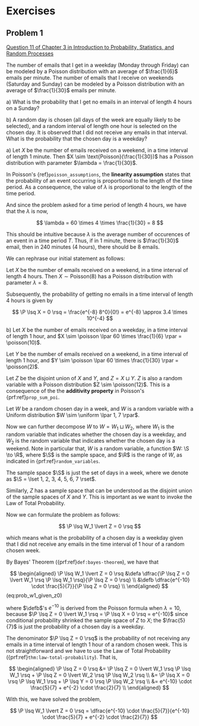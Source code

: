 # Exercises

## Problem 1

[Question 11 of Chapter 3 in Introduction to Probability, Statistics, and Random Processes](https://www.probabilitycourse.com/chapter3/3_3_0_chapter3_problems.php)

The number of emails that I get in a weekday (Monday through Friday) can be modeled by a 
Poisson distribution with an average of $\frac{1}{6}$ emails per minute. 
The number of emails that I receive on weekends (Saturday and Sunday) can be modeled by a 
Poisson distribution with an average of $\frac{1}{30}$ emails per minute.

a) What is the probability that I get no emails in an interval of length 4 hours on a Sunday?

b) A random day is chosen (all days of the week are equally likely to be selected), and a random 
interval of length one hour is selected on the chosen day.
It is observed that I did not receive any emails in that interval. 
What is the probability that the chosen day is a weekday?

a) Let $X$ be the number of emails received on a weekend, in a time interval of length $1$ minute. 
Then $X \sim \text{Poisson}(\frac{1}{30})$ has a Poisson distribution with parameter $\lambda = \frac{1}{30}$.

In Poisson's {ref}`poisson_assumptions`, the **linearity assumption** states 
that the probability of an event occurring is proportional to the length of the time period.
As a consequence, the value of $\lambda$ is proportional to the length of the time period.

And since the problem asked for a time period of length $4$ hours, we have that the 
$\lambda$ is now,

$$
\lambda = 60 \times 4 \times \frac{1}{30} = 8
$$

This should be intuitive because $\lambda$ is the average number of occurences of an event in a time period $T$.
Thus, if in $1$ minute, there is $\frac{1}{30}$ email, then in $240$ minutes (4 hours), there should be $8$ emails.

We can rephrase our initial statement as follows:

Let $X$ be the number of emails received on a weekend, in a time interval of length $4$ hours. 
Then $X \sim \text{Poisson}(8)$ has a Poisson distribution with parameter $\lambda = 8$.

Subsequently, the probability of getting no emails in a time interval of length $4$ hours is given by

$$
\P \lsq X = 0 \rsq = \frac{e^{-8} 8^0}{0!} = e^{-8} \approx 3.4 \times 10^{-4}
$$

b) Let $X$ be the number of emails received on a weekday, in a time interval of length $1$ hour, and
$X \sim \poisson \lpar 60 \times \frac{1}{6} \rpar = \poisson(10)$.

Let $Y$ be the number of emails received on a weekend, in a time interval of length $1$ hour, and
$Y \sim \poisson \lpar 60 \times \frac{1}{30} \rpar = \poisson(2)$.

Let $Z$ be the disjoint union of $X$ and $Y$, and $Z = X \sqcup Y$. $Z$ is also a random variable
with a Poisson distribution $Z \sim \poisson(12)$. This is a consequence of the the **additivity property** 
in Poisson's {prf:ref}`prop_sum_poi`.

Let $W$ be a random chosen day in a week, and $W$ is a random variable with a Uniform distribution
$W \sim \uniform \lpar 1, 7 \rpar$.

Now we can further decompose $W$ to $W = W_1 \sqcup W_2$, where $W_1$ is the random variable that
indicates whether the chosen day is a weekday, and $W_2$ is the random variable that indicates whether
the chosen day is a weekend. Note in particular that, $W$ is a random variable, a function
$W: \S \to \R$, where $\S$ is the sample space, and $\R$ is the range of $W$, as indicated
in {prf:ref}`random_variables`. 

The sample space $\S$ is just the set of days in a week,
where we denote as $\S = \lset 1, 2, 3, 4, 5, 6, 7 \rset$.

Similarly, $Z$ has a sample space that can be understood as the disjoint union of the sample spaces
of $X$ and $Y$. This is important as we want to invoke the Law of Total Probability.

Now we can formulate the problem as follows:

$$
\P \lsq W_1 \lvert Z = 0 \rsq
$$

which means what is the probability of a chosen day is a weekday given that I did not receive any emails
in the time interval of $1$ hour of a random chosen week.

By Bayes' Theorem ({prf:ref}`def:bayes-theorem`), we have that

$$
\begin{aligned}
\P \lsq W_1 \lvert Z = 0 \rsq &\defa \dfrac{\P \lsq Z = 0 \lvert W_1 \rsq \P \lsq W_1 \rsq}{\P \lsq Z = 0 \rsq} \\
       &\defb \dfrac{e^{-10} \cdot \frac{5}{7}}{\P \lsq Z = 0 \rsq} \\
\end{aligned}
$$ (eq:prob_w1_given_z0)

where $\defb$'s $e^{-10}$ is derived from the Poisson formula when $\lambda = 10$, because
$\P \lsq Z = 0 \lvert W_1 \rsq = \P \lsq X = 0 \rsq = e^{-10}$ since conditional probability shrinked
the sample space of $Z$ to $X$; the $\frac{5}{7}$ is just the probability of a chosen day is a weekday.

The denominator $\P \lsq Z = 0 \rsq$ is the probability of not receiving any emails in a time interval of length $1$ hour
of a random chosen week. This is not straightforward and we have to use the Law of Total Probability ({prf:ref}`thm:law-total-probability`).
That is,

$$
\begin{aligned}
\P \lsq Z = 0 \rsq &= \P \lsq Z = 0 \lvert W_1 \rsq \P \lsq W_1 \rsq + \P \lsq Z = 0 \lvert W_2 \rsq \P \lsq W_2 \rsq \\
&= \P \lsq X = 0 \rsq \P \lsq W_1 \rsq + \P \lsq Y = 0 \rsq \P \lsq W_2 \rsq \\
&= e^{-10} \cdot \frac{5}{7} + e^{-2} \cdot \frac{2}{7} \\
\end{aligned}
$$

With this, we have solved the problem,

$$
\P \lsq W_1 \lvert Z = 0 \rsq = \dfrac{e^{-10} \cdot \frac{5}{7}}{e^{-10} \cdot \frac{5}{7} + e^{-2} \cdot \frac{2}{7}}
$$